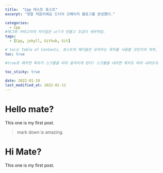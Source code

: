 ```yaml
---
title:  "Cpp 테스트 포스트"
excerpt: "정말 처음이에요 드디어 깃페이지 블로그를 완성했다."

categories:
  - Cpp
#태그와 카테고리의 차이점은 url이 안붙고 조금더 세부적임.
tags:
  - [Cpp, jekyll, Github, Git]

# toc는 Table of Contents. 포스트의 헤더들만 보여주는 목차를 사용할 것인지의 여부, true로 해주면 포스트의 목차가 보이게 된다.
toc: true

#true로 해주면 목차가 스크롤을 따라 움직이게 된다! 스크롤을 내리면 목차도 따라 내려오게 됨. 이 밖에도 이 포스트의 toc_icon, toc_label 도 설정할 수 있다. 식빵맘님은 따로 디폴트 설정을 바꿨음

toc_sticky: true
 
date: 2022-01-10
last_modified_at: 2022-01-12
---
```


 # Hello mate?  

 This one is my first post.
> mark down is amazing.


 # Hi Mate?  
 
 This one is my first post.